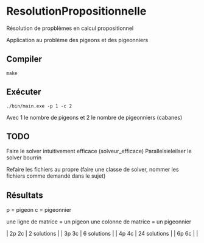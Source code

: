 # ResolutionPropositionnelle
Résolution de propblèmes en calcul propositionnel

Application au problème des pigeons et des pigeonniers

## Compiler

    make

## Exécuter

    ./bin/main.exe -p 1 -c 2

Avec 1 le nombre de pigeons et 2 le nombre de pigeonniers (cabanes)

## TODO

Faire le solver intuitivement efficace (solveur_efficace)
Parallelsieleilser le solver bourrin

Refaire les fichiers au propre (faire une classe de solver, nommer les fichiers comme demandé dans le sujet)

## Résultats

p = pigeon
c = pigeonnier

une ligne de matrice = un pigeon
une colonne de matrice = un pigeonnier

| 2p 2c | 2 solutions  |
| 3p 3c | 6 solutions  |
| 4p 4c | 24 solutions |
| 6p 6c | |
